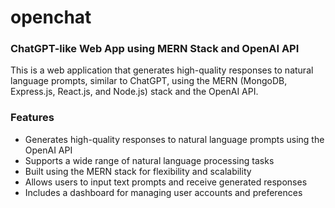 # openchat

### ChatGPT-like Web App using MERN Stack and OpenAI API
This is a web application that generates high-quality responses to natural language prompts, similar to ChatGPT, using the MERN (MongoDB, Express.js, React.js, and Node.js) stack and the OpenAI API.

### Features
- Generates high-quality responses to natural language prompts using the OpenAI API
- Supports a wide range of natural language processing tasks
- Built using the MERN stack for flexibility and scalability
- Allows users to input text prompts and receive generated responses
- Includes a dashboard for managing user accounts and preferences
